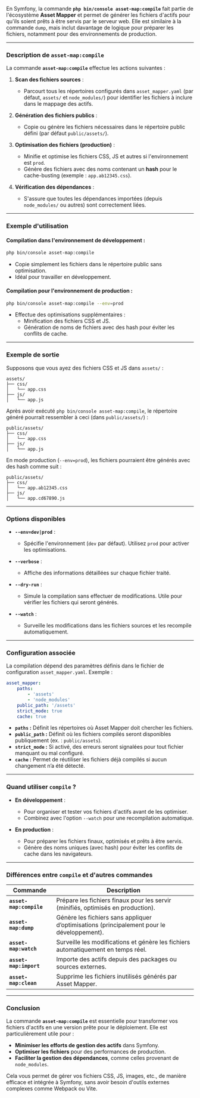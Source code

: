 En Symfony, la commande **`php bin/console asset-map:compile`** fait partie de l'écosystème **Asset Mapper** et permet de générer les fichiers d'actifs pour qu'ils soient prêts à être servis par le serveur web. Elle est similaire à la commande `dump`, mais inclut davantage de logique pour préparer les fichiers, notamment pour des environnements de production.

---

### **Description de `asset-map:compile`**

La commande **`asset-map:compile`** effectue les actions suivantes :

1. **Scan des fichiers sources** :
   - Parcourt tous les répertoires configurés dans `asset_mapper.yaml` (par défaut, `assets/` et `node_modules/`) pour identifier les fichiers à inclure dans le mappage des actifs.

2. **Génération des fichiers publics** :
   - Copie ou génère les fichiers nécessaires dans le répertoire public défini (par défaut `public/assets/`).

3. **Optimisation des fichiers (production)** :
   - Minifie et optimise les fichiers CSS, JS et autres si l'environnement est `prod`.
   - Génère des fichiers avec des noms contenant un **hash** pour le cache-busting (exemple : `app.ab12345.css`).

4. **Vérification des dépendances** :
   - S'assure que toutes les dépendances importées (depuis `node_modules/` ou autres) sont correctement liées.

---

### **Exemple d'utilisation**

#### **Compilation dans l'environnement de développement :**
```bash
php bin/console asset-map:compile
```
- Copie simplement les fichiers dans le répertoire public sans optimisation.
- Idéal pour travailler en développement.

#### **Compilation pour l'environnement de production :**
```bash
php bin/console asset-map:compile --env=prod
```
- Effectue des optimisations supplémentaires :
  - Minification des fichiers CSS et JS.
  - Génération de noms de fichiers avec des hash pour éviter les conflits de cache.

---

### **Exemple de sortie**

Supposons que vous ayez des fichiers CSS et JS dans `assets/` :
```text
assets/
├── css/
│   └── app.css
├── js/
│   └── app.js
```

Après avoir exécuté `php bin/console asset-map:compile`, le répertoire généré pourrait ressembler à ceci (dans `public/assets/`) :

```text
public/assets/
├── css/
│   └── app.css
├── js/
│   └── app.js
```

En mode production (`--env=prod`), les fichiers pourraient être générés avec des hash comme suit :
```text
public/assets/
├── css/
│   └── app.ab12345.css
├── js/
│   └── app.cd67890.js
```

---

### **Options disponibles**

- **`--env=dev|prod`** :
  - Spécifie l'environnement (`dev` par défaut). Utilisez `prod` pour activer les optimisations.
  
- **`--verbose`** :
  - Affiche des informations détaillées sur chaque fichier traité.

- **`--dry-run`** :
  - Simule la compilation sans effectuer de modifications. Utile pour vérifier les fichiers qui seront générés.

- **`--watch`** :
  - Surveille les modifications dans les fichiers sources et les recompile automatiquement.

---

### **Configuration associée**

La compilation dépend des paramètres définis dans le fichier de configuration `asset_mapper.yaml`. Exemple :

```yaml
asset_mapper:
    paths:
        - 'assets'
        - 'node_modules'
    public_path: '/assets'
    strict_mode: true
    cache: true
```

- **`paths` :** Définit les répertoires où Asset Mapper doit chercher les fichiers.
- **`public_path` :** Définit où les fichiers compilés seront disponibles publiquement (ex. : `public/assets`).
- **`strict_mode` :** Si activé, des erreurs seront signalées pour tout fichier manquant ou mal configuré.
- **`cache` :** Permet de réutiliser les fichiers déjà compilés si aucun changement n’a été détecté.

---

### **Quand utiliser `compile` ?**

- **En développement** :
  - Pour organiser et tester vos fichiers d'actifs avant de les optimiser.
  - Combinez avec l'option `--watch` pour une recompilation automatique.
  
- **En production** :
  - Pour préparer les fichiers finaux, optimisés et prêts à être servis.
  - Génère des noms uniques (avec hash) pour éviter les conflits de cache dans les navigateurs.

---

### **Différences entre `compile` et d'autres commandes**

| Commande                  | Description                                                                                       |
|---------------------------|---------------------------------------------------------------------------------------------------|
| **`asset-map:compile`**   | Prépare les fichiers finaux pour les servir (minifiés, optimisés en production).                  |
| **`asset-map:dump`**      | Génère les fichiers sans appliquer d’optimisations (principalement pour le développement).        |
| **`asset-map:watch`**     | Surveille les modifications et génère les fichiers automatiquement en temps réel.                 |
| **`asset-map:import`**    | Importe des actifs depuis des packages ou sources externes.                                       |
| **`asset-map:clean`**     | Supprime les fichiers inutilisés générés par Asset Mapper.                                        |

---

### **Conclusion**

La commande **`asset-map:compile`** est essentielle pour transformer vos fichiers d'actifs en une version prête pour le déploiement. Elle est particulièrement utile pour :
- **Minimiser les efforts de gestion des actifs** dans Symfony.
- **Optimiser les fichiers** pour des performances de production.
- **Faciliter la gestion des dépendances**, comme celles provenant de `node_modules`.

Cela vous permet de gérer vos fichiers CSS, JS, images, etc., de manière efficace et intégrée à Symfony, sans avoir besoin d'outils externes complexes comme Webpack ou Vite.
